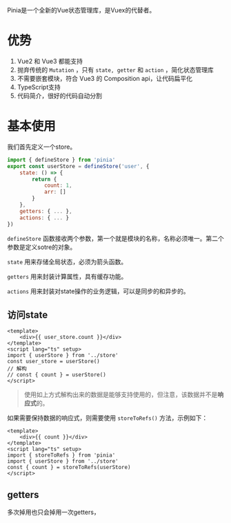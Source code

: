 Pinia是一个全新的Vue状态管理库，是Vuex的代替者。

# 优势

1. Vue2 和 Vue3 都能支持
2. 抛弃传统的 `Mutation` ，只有 `state, getter` 和 `action` ，简化状态管理库
3. 不需要嵌套模块，符合 Vue3 的 Composition api，让代码扁平化
4. TypeScript支持
5. 代码简介，很好的代码自动分割

# 基本使用

我们首先定义一个store。

```js
import { defineStore } from 'pinia'
export const userStore = defineStore('user', {
    state: () => {
        return { 
            count: 1,
            arr: []
        }
    },
    getters: { ... },
    actions: { ... }
})
```

`defineStore` 函数接收两个参数，第一个就是模块的名称，名称必须唯一。第二个参数是定义sotre的对象。

`state` 用来存储全局状态，必须为箭头函数。

`getters` 用来封装计算属性，具有缓存功能。

`actions` 用来封装对state操作的业务逻辑，可以是同步的和异步的。

## 访问state

```vue
<template>
    <div>{{ user_store.count }}</div>
</template>
<script lang="ts" setup>
import { userStore } from '../store'
const user_store = userStore()
// 解构
// const { count } = userStore()
</script>
```

> 使用如上方式解构出来的数据是能够支持使用的，但注意，该数据并不是**响应式**的。

如果需要保持数据的响应式，则需要使用 `storeToRefs()` 方法，示例如下：

```vue
<template>
    <div>{{ count }}</div>
</template>
<script lang="ts" setup>
import { storeToRefs } from 'pinia'
import { userStore } from '../store'
const { count } = storeToRefs(userStore)
</script>
```

## getters

多次掉用也只会掉用一次getters，